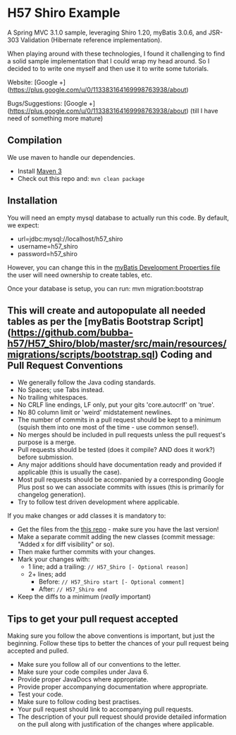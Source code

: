 H57 Shiro Example
=================

A Spring MVC 3.1.0 sample, leveraging Shiro 1.20, myBatis 3.0.6, and JSR-303 Validation (Hibernate reference implementation).

When playing around with these technologies, I found it challenging to find a solid sample implementation that I could wrap my head around. So I decided to to write one myself and then use it to write some tutorials.

Website: [Google +] (https://plus.google.com/u/0/113383164169998763938/about)

Bugs/Suggestions: [Google +] (https://plus.google.com/u/0/113383164169998763938/about) (till I have need of something more mature)

Compilation
-----------

We use maven to handle our dependencies.

* Install [Maven 3](http://maven.apache.org/download.html)
* Check out this repo and: `mvn clean package`

Installation
------------
You will need an empty mysql database to actually run this code. By default, we expect:
* url=jdbc:mysql://localhost/h57_shiro
* username=h57_shiro
* password=h57_shiro

However, you can change this in the [myBatis Development Properties file](https://github.com/bubba-h57/H57_Shiro/blob/master/src/main/resources/migrations/environments/development.properties) the user will need ownership to create tables, etc.

Once your database is setup, you can run: mvn migration:bootstrap

This will create and autopopulate all needed tables as per the [myBatis Bootstrap Script] (https://github.com/bubba-h57/H57_Shiro/blob/master/src/main/resources/migrations/scripts/bootstrap.sql)
Coding and Pull Request Conventions
-----------

* We generally follow the Java coding standards.
* No Spaces; use Tabs instead.
* No trailing whitespaces.
* No CRLF line endings, LF only, put your gits 'core.autocrlf' on 'true'.
* No 80 column limit or 'weird' midstatement newlines.
* The number of commits in a pull request should be kept to a minimum (squish them into one most of the time - use common sense!).
* No merges should be included in pull requests unless the pull request's purpose is a merge.
* Pull requests should be tested (does it compile? AND does it work?) before submission.
* Any major additions should have documentation ready and provided if applicable (this is usually the case).
* Most pull requests should be accompanied by a corresponding Google Plus post so we can associate commits with issues (this is primarily for changelog generation).
* Try to follow test driven development where applicable.

If you make changes or add classes it is mandatory to:

* Get the files from the [this repo](https://github.com/bubba-h57/H57_Shiro) - make sure you have the last version!
* Make a separate commit adding the new classes (commit message: "Added x for diff visibility" or so).
* Then make further commits with your changes.
* Mark your changes with:
    * 1 line; add a trailing: `// H57_Shiro [- Optional reason]`
    * 2+ lines; add
        * Before: `// H57_Shiro start [- Optional comment]`
        * After: `// H57_Shiro end`
* Keep the diffs to a minimum (*really* important)

Tips to get your pull request accepted
-----------
Making sure you follow the above conventions is important, but just the beginning. Follow these tips to better the chances of your pull request being accepted and pulled.

* Make sure you follow all of our conventions to the letter.
* Make sure your code compiles under Java 6.
* Provide proper JavaDocs where appropriate.
* Provide proper accompanying documentation where appropriate.
* Test your code.
* Make sure to follow coding best practises.
* Your pull request should link to accompanying pull requests.
* The description of your pull request should provide detailed information on the pull along with justification of the changes where applicable.